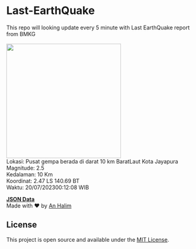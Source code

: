 # Last-EarthQuake
This repo will looking update every 5 minute with Last EarthQuake report from BMKG
<br>
<br>
<img src="https://static.bmkg.go.id/20230720001208.mmi.jpg" width="300"/>
<br>
Lokasi: Pusat gempa berada di darat 10 km BaratLaut Kota Jayapura <br>
Magnitude: 2.5 <br>
Kedalaman: 10 Km <br>
Koordinat: 2.47 LS 140.69 BT <br>
Waktu: 20/07/202300:12:08 WIB <br>

<a href="./data/data.json">**JSON Data**</a>
<br>
Made with ❤️ by <a href="https://github.com/an-halim">An Halim</a>
## License

This project is open source and available under the [MIT License](LICENSE).
